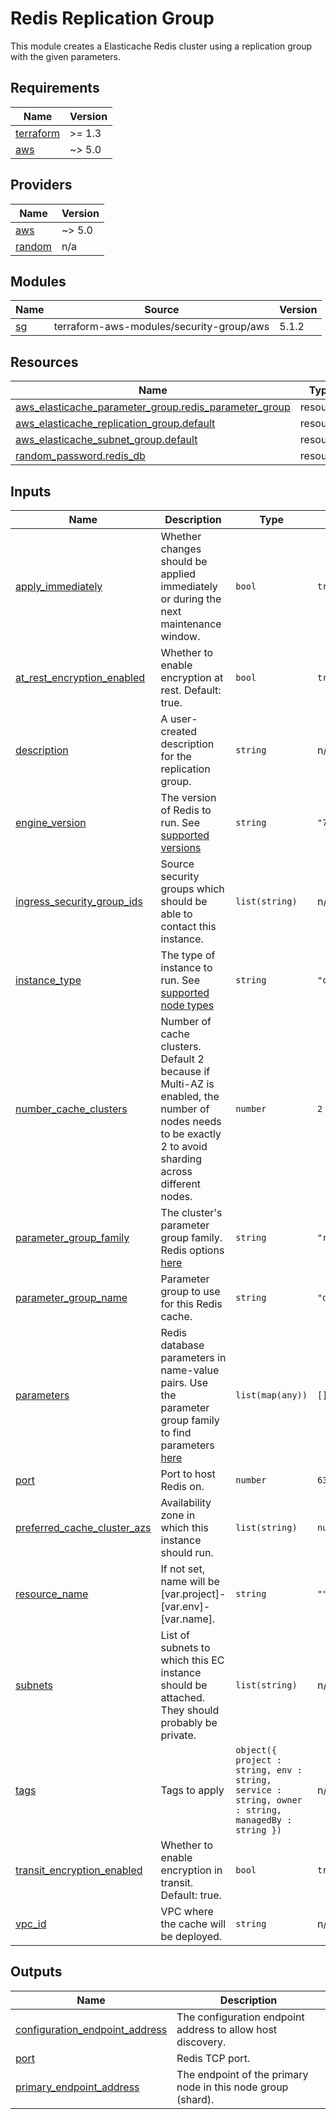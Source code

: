 # Redis Replication Group

This module creates a Elasticache Redis cluster using
a replication group with the given parameters.

<!-- START -->
## Requirements

| Name | Version |
|------|---------|
| <a name="requirement_terraform"></a> [terraform](#requirement\_terraform) | >= 1.3 |
| <a name="requirement_aws"></a> [aws](#requirement\_aws) | ~> 5.0 |

## Providers

| Name | Version |
|------|---------|
| <a name="provider_aws"></a> [aws](#provider\_aws) | ~> 5.0 |
| <a name="provider_random"></a> [random](#provider\_random) | n/a |

## Modules

| Name | Source | Version |
|------|--------|---------|
| <a name="module_sg"></a> [sg](#module\_sg) | terraform-aws-modules/security-group/aws | 5.1.2 |

## Resources

| Name | Type |
|------|------|
| [aws_elasticache_parameter_group.redis_parameter_group](https://registry.terraform.io/providers/hashicorp/aws/latest/docs/resources/elasticache_parameter_group) | resource |
| [aws_elasticache_replication_group.default](https://registry.terraform.io/providers/hashicorp/aws/latest/docs/resources/elasticache_replication_group) | resource |
| [aws_elasticache_subnet_group.default](https://registry.terraform.io/providers/hashicorp/aws/latest/docs/resources/elasticache_subnet_group) | resource |
| [random_password.redis_db](https://registry.terraform.io/providers/hashicorp/random/latest/docs/resources/password) | resource |

## Inputs

| Name | Description | Type | Default | Required |
|------|-------------|------|---------|:--------:|
| <a name="input_apply_immediately"></a> [apply\_immediately](#input\_apply\_immediately) | Whether changes should be applied immediately or during the next maintenance window. | `bool` | `true` | no |
| <a name="input_at_rest_encryption_enabled"></a> [at\_rest\_encryption\_enabled](#input\_at\_rest\_encryption\_enabled) | Whether to enable encryption at rest. Default: true. | `bool` | `true` | no |
| <a name="input_description"></a> [description](#input\_description) | A user-created description for the replication group. | `string` | n/a | yes |
| <a name="input_engine_version"></a> [engine\_version](#input\_engine\_version) | The version of Redis to run. See [supported versions](https://docs.aws.amazon.com/AmazonElastiCache/latest/red-ug/supported-engine-versions.html) | `string` | `"7.0"` | no |
| <a name="input_ingress_security_group_ids"></a> [ingress\_security\_group\_ids](#input\_ingress\_security\_group\_ids) | Source security groups which should be able to contact this instance. | `list(string)` | n/a | yes |
| <a name="input_instance_type"></a> [instance\_type](#input\_instance\_type) | The type of instance to run. See [supported node types](https://docs.aws.amazon.com/AmazonElastiCache/latest/red-ug/CacheNodes.SupportedTypes.html) | `string` | `"cache.m5.large"` | no |
| <a name="input_number_cache_clusters"></a> [number\_cache\_clusters](#input\_number\_cache\_clusters) | Number of cache clusters. Default 2 because if Multi-AZ is enabled, the number of nodes needs to be exactly 2 to avoid sharding across different nodes. | `number` | `2` | no |
| <a name="input_parameter_group_family"></a> [parameter\_group\_family](#input\_parameter\_group\_family) | The cluster's parameter group family. Redis options [here](https://docs.aws.amazon.com/AmazonElastiCache/latest/red-ug/ParameterGroups.Redis.html) | `string` | `"redis7"` | no |
| <a name="input_parameter_group_name"></a> [parameter\_group\_name](#input\_parameter\_group\_name) | Parameter group to use for this Redis cache. | `string` | `"default.redis5.0"` | no |
| <a name="input_parameters"></a> [parameters](#input\_parameters) | Redis database parameters in name-value pairs. Use the parameter group family to find parameters [here](https://docs.aws.amazon.com/AmazonElastiCache/latest/red-ug/ParameterGroups.Redis.html) | `list(map(any))` | `[]` | no |
| <a name="input_port"></a> [port](#input\_port) | Port to host Redis on. | `number` | `6379` | no |
| <a name="input_preferred_cache_cluster_azs"></a> [preferred\_cache\_cluster\_azs](#input\_preferred\_cache\_cluster\_azs) | Availability zone in which this instance should run. | `list(string)` | `null` | no |
| <a name="input_resource_name"></a> [resource\_name](#input\_resource\_name) | If not set, name will be [var.project]-[var.env]-[var.name]. | `string` | `""` | no |
| <a name="input_subnets"></a> [subnets](#input\_subnets) | List of subnets to which this EC instance should be attached. They should probably be private. | `list(string)` | n/a | yes |
| <a name="input_tags"></a> [tags](#input\_tags) | Tags to apply | `object({ project : string, env : string, service : string, owner : string, managedBy : string })` | n/a | yes |
| <a name="input_transit_encryption_enabled"></a> [transit\_encryption\_enabled](#input\_transit\_encryption\_enabled) | Whether to enable encryption in transit. Default: true. | `bool` | `true` | no |
| <a name="input_vpc_id"></a> [vpc\_id](#input\_vpc\_id) | VPC where the cache will be deployed. | `string` | n/a | yes |

## Outputs

| Name | Description |
|------|-------------|
| <a name="output_configuration_endpoint_address"></a> [configuration\_endpoint\_address](#output\_configuration\_endpoint\_address) | The configuration endpoint address to allow host discovery. |
| <a name="output_port"></a> [port](#output\_port) | Redis TCP port. |
| <a name="output_primary_endpoint_address"></a> [primary\_endpoint\_address](#output\_primary\_endpoint\_address) | The endpoint of the primary node in this node group (shard). |
<!-- END -->
